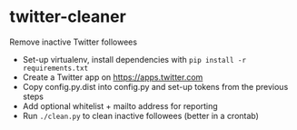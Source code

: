 twitter-cleaner
===============

Remove inactive Twitter followees

* Set-up virtualenv, install dependencies with `pip install -r requirements.txt`
* Create a Twitter app on https://apps.twitter.com
* Copy config.py.dist into config.py and set-up tokens from the previous steps
* Add optional whitelist + mailto address for reporting
* Run `./clean.py` to clean inactive followees (better in a crontab)
